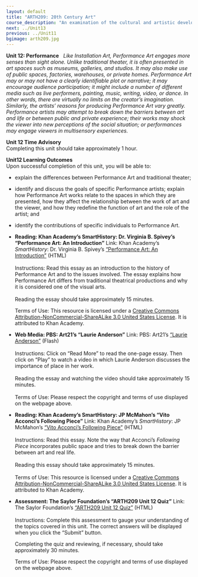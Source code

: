 ```yaml
---
layout: default
title: "ARTH209: 20th Century Art"
course_description: "An examination of the cultural and artistic developments of the twentieth century in Europe and the United States, surveying the artwork of Cubism, Fauvism, Futurism, Expressionism, Dadaism, Surrealism, Pop Art, and Op-Art, and Modern and Postmodern architecture."
next: ../Unit13
previous: ../Unit11
bgimage: arth209.jpg
---
```

**Unit 12: Performance** <span id="12"></span> 
*Like Installation Art, Performance Art engages more senses than sight
alone. Unlike traditional theater, it is often presented in art spaces
such as museums, galleries, and studios. It may also make use of public
spaces, factories, warehouses, or private homes. Performance Art may or
may not have a clearly identifiable plot or narrative; it may encourage
audience participation; it might include a number of different media
such as live performers, painting, music, writing, video, or dance. In
other words, there are virtually no limits on the creator’s imagination.
Similarly, the artists’ reasons for producing Performance Art vary
greatly. Performance artists may attempt to break down the barriers
between art and life or between public and private experience; their
works may shock the viewer into new perceptions of the social situation;
or performances may engage viewers in multisensory experiences.*

**Unit 12 Time Advisory**  
Completing this unit should take approximately 1 hour.

**Unit12 Learning Outcomes**  
Upon successful completion of this unit, you will be able to:  
-   explain the differences between Performance Art and traditional
    theater;
-   identify and discuss the goals of specific Performance artists;
    explain how Performance Art works relate to the spaces in which they
    are presented, how they affect the relationship between the work of
    art and the viewer, and how they redefine the function of art and
    the role of the artist; and
-   identify the contributions of specific individuals to Performance
    Art.

-   **Reading: Khan Academy’s SmartHistory: Dr. Virginia B. Spivey’s
    “Performance Art: An Introduction”**
    Link: Khan Academy’s *SmartHistory*: Dr. Virginia B. Spivey’s
    [“Performance Art: An
    Introduction”](http://smarthistory.khanacademy.org/performance-art-an-introduction.html?q=performance-art-an-introduction.html) (HTML)  
        
     Instructions: Read this essay as an introduction to the history of
    Performance Art and to the issues involved. The essay explains how
    Performance Art differs from traditional theatrical productions and
    why it is considered one of the visual arts.  
        
     Reading the essay should take approximately 15 minutes.  
      
     Terms of Use: This resource is licensed under a [Creative Commons
    Attribution-NonCommercial-ShareALike 3.0 United States
    License](http://creativecommons.org/licenses/by-nc-sa/3.0/us/). It
    is attributed to Khan Academy. 

-   **Web Media: PBS: Art21’s “Laurie Anderson”**
    Link: PBS: Art21’s [“Laurie
    Anderson”](http://www.pbs.org/art21/artists/laurie-anderson)
    (Flash)  
        
     Instructions: Click on “Read More” to read the one-page essay. Then
    click on “Play” to watch a video in which Laurie Anderson discusses
    the importance of place in her work.  
        
     Reading the essay and watching the video should take approximately
    15 minutes.  
        
     Terms of Use: Please respect the copyright and terms of use
    displayed on the webpage above.

-   **Reading: Khan Academy’s SmartHistory: JP McMahon’s “Vito Acconci’s
    Following Piece”**
    Link: Khan Academy’s *SmartHistory*: JP McMahon’s [“Vito Acconci’s
    Following
    Piece”](http://smarthistory.khanacademy.org/conceptual-artacconcis-following-piece.html?q=conceptual-artacconcis-following-piece.html)
    (HTML)  
        
     Instructions: Read this essay. Note the way that Acconci’s
    *Following Piece* incorporates public space and tries to break down
    the barrier between art and real life.  
        
     Reading this essay should take approximately 15 minutes.  
        
     Terms of Use: This resource is licensed under a [Creative Commons
    Attribution-NonCommercial-ShareALike 3.0 United States
    License](http://creativecommons.org/licenses/by-nc-sa/3.0/us/). It
    is attributed to Khan Academy. 

-   **Assessment: The Saylor Foundation’s “ARTH209 Unit 12 Quiz”**
    Link: The Saylor Foundation’s [“ARTH209 Unit 12
    Quiz”](http://school.saylor.org/mod/quiz/view.php?id=1389) (HTML)  
        
     Instructions: Complete this assessment to gauge your understanding
    of the topics covered in this unit. The correct answers will be
    displayed when you click the “Submit” button.  
      
     Completing the quiz and reviewing, if necessary, should take
    approximately 30 minutes.  
      
     Terms of Use: Please respect the copyright and terms of use
    displayed on the webpage above.


